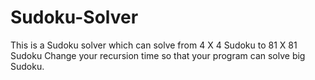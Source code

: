 # Sudoku-Solver
This is a Sudoku solver which can solve from 4 X 4 Sudoku to 81 X 81 Sudoku
Change your recursion time so that your program can solve big Sudoku.
